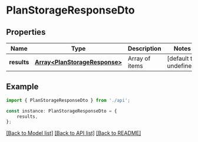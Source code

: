 # PlanStorageResponseDto


## Properties

Name | Type | Description | Notes
------------ | ------------- | ------------- | -------------
**results** | [**Array&lt;PlanStorageResponse&gt;**](PlanStorageResponse.md) | Array of items | [default to undefined]

## Example

```typescript
import { PlanStorageResponseDto } from './api';

const instance: PlanStorageResponseDto = {
    results,
};
```

[[Back to Model list]](../README.md#documentation-for-models) [[Back to API list]](../README.md#documentation-for-api-endpoints) [[Back to README]](../README.md)
